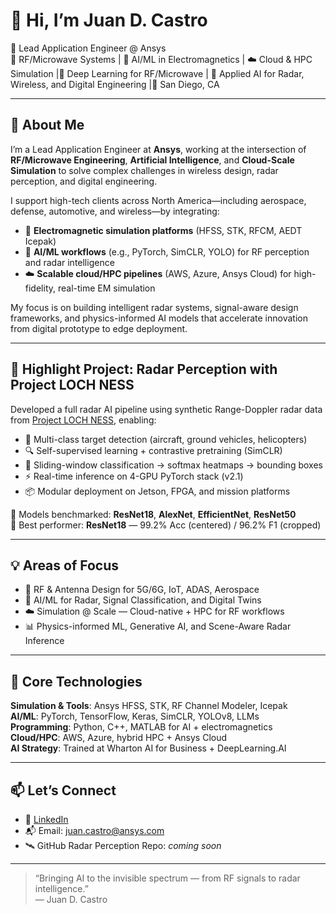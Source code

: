 # 👋 Hi, I’m Juan D. Castro

🏢 Lead Application Engineer @ Ansys  
📡 RF/Microwave Systems | 🧠 AI/ML in Electromagnetics | ☁️ Cloud & HPC Simulation |📡 Deep Learning for RF/Microwave
| 🎯 Applied AI for Radar, Wireless, and Digital Engineering |📍 San Diego, CA

---

## 🔧 About Me

I’m a Lead Application Engineer at **Ansys**, working at the intersection of **RF/Microwave Engineering**, **Artificial Intelligence**, and **Cloud-Scale Simulation** to solve complex challenges in wireless design, radar perception, and digital engineering.

I support high-tech clients across North America—including aerospace, defense, automotive, and wireless—by integrating:

- 📡 **Electromagnetic simulation platforms** (HFSS, STK, RFCM, AEDT Icepak)  
- 🧠 **AI/ML workflows** (e.g., PyTorch, SimCLR, YOLO) for RF perception and radar intelligence  
- ☁️ **Scalable cloud/HPC pipelines** (AWS, Azure, Ansys Cloud) for high-fidelity, real-time EM simulation

My focus is on building intelligent radar systems, signal-aware design frameworks, and physics-informed AI models that accelerate innovation from digital prototype to edge deployment.

---

## 📌 Highlight Project: Radar Perception with Project LOCH NESS

Developed a full radar AI pipeline using synthetic Range-Doppler radar data from [Project LOCH NESS](https://www.ansys.com/campaigns/project-loch-ness), enabling:
- 🎯 Multi-class target detection (aircraft, ground vehicles, helicopters)
- 🔍 Self-supervised learning + contrastive pretraining (SimCLR)
- 🔗 Sliding-window classification → softmax heatmaps → bounding boxes
- ⚡ Real-time inference on 4-GPU PyTorch stack (v2.1)
- 📦 Modular deployment on Jetson, FPGA, and mission platforms

🧪 Models benchmarked: **ResNet18**, **AlexNet**, **EfficientNet**, **ResNet50**  
🏁 Best performer: **ResNet18** — 99.2% Acc (centered) / 96.2% F1 (cropped)

---

## 💡 Areas of Focus

- 📡 RF & Antenna Design for 5G/6G, IoT, ADAS, Aerospace
- 🧠 AI/ML for Radar, Signal Classification, and Digital Twins
- ☁️ Simulation @ Scale — Cloud-native + HPC for RF workflows
- 📊 Physics-informed ML, Generative AI, and Scene-Aware Radar Inference

---

## 🧰 Core Technologies

**Simulation & Tools**: Ansys HFSS, STK, RF Channel Modeler, Icepak  
**AI/ML**: PyTorch, TensorFlow, Keras, SimCLR, YOLOv8, LLMs  
**Programming**: Python, C++, MATLAB for AI + electromagnetics  
**Cloud/HPC**: AWS, Azure, hybrid HPC + Ansys Cloud  
**AI Strategy**: Trained at Wharton AI for Business + DeepLearning.AI  

---

## 📫 Let’s Connect

- 🔗 [LinkedIn](https://www.linkedin.com/in/juanddcastro)
- 📬 Email: juan.castro@ansys.com
- 🛰️ GitHub Radar Perception Repo: *coming soon*

---

> “Bringing AI to the invisible spectrum — from RF signals to radar intelligence.”  
> — Juan D. Castro
